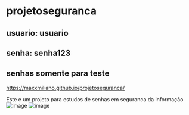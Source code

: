 # projetoseguranca
## usuario: usuario
## senha: senha123 
## senhas somente para teste 

https://maxxmiliano.github.io/projetoseguranca/

Este e um projeto para estudos de senhas em seguranca da informação 
![image](https://github.com/maxxmiliano/projetoseguranca/assets/72661974/8a36977e-0d3e-40d1-a109-b0ad0b38540a)
![image](https://github.com/maxxmiliano/projetoseguranca/assets/72661974/3d5509f1-46b7-45b4-96af-22dd57a60485)


